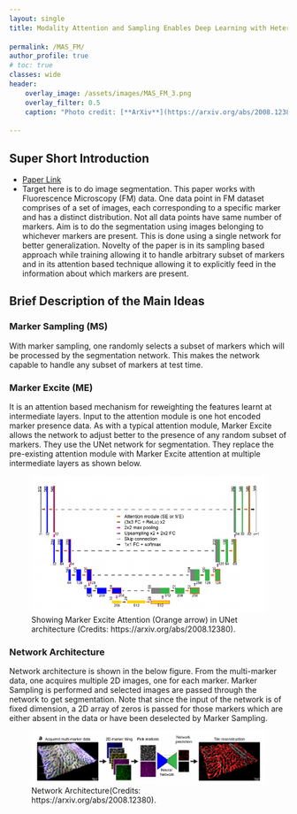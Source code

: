 ```yaml
---
layout: single
title: Modality Attention and Sampling Enables Deep Learning with Heterogeneous Marker Combinations in Fluorescence Microscopy

permalink: /MAS_FM/
author_profile: true
# toc: true
classes: wide
header:
    overlay_image: /assets/images/MAS_FM_3.png
    overlay_filter: 0.5
    caption: "Photo credit: [**ArXiv**](https://arxiv.org/abs/2008.12380)"

---
```

## Super Short Introduction
* [Paper Link](https://arxiv.org/abs/2008.12380)
* Target here is to do image segmentation. This paper works with Fluorescence Microscopy (FM) data. One data point in FM dataset comprises of a set of images, each corresponding to a specific marker and has a distinct distribution. Not all data points have same number of markers. Aim is to do the segmentation using images belonging to whichever markers are present. This is done using a single network for better generalization. Novelty of the paper is in its sampling based approach while training allowing it to handle arbitrary subset of markers and in its attention based technique allowing it to explicitly feed in the information about which markers are present.

## Brief Description of the Main Ideas

### Marker Sampling (MS)
With marker sampling, one randomly selects a subset of markers which will be processed by the segmentation network. This makes the network capable to handle any subset of markers at test time.

### Marker Excite (ME)
It is an attention based mechanism for reweighting the features learnt at intermediate layers. Input to the attention module is one hot encoded marker presence data. As with a typical attention module, Marker Excite allows the network to adjust better to the presence of any random subset of markers. They use the UNet network for segmentation. They replace the pre-existing attention module with Marker Excite attention at multiple intermediate layers as shown below.
<figure>
    <a href="/assets/images/MAS_FM_2.png"><img src="/assets/images/MAS_FM_2.png"></a>
    <figcaption>Showing Marker Excite Attention (Orange arrow) in UNet architecture (Credits: https://arxiv.org/abs/2008.12380).</figcaption>
</figure>

### Network Architecture
Network architecture is shown in the below figure. From the multi-marker data, one acquires multiple 2D images, one for each marker. Marker Sampling is performed and selected images are passed through the network to get segmentation. Note that since the input of the network is of fixed dimension, a 2D array of zeros is passed for those markers which are either absent in the data or have been deselected by Marker Sampling.
<figure>
    <a href="/assets/images/MAS_FM_1.png"><img src="/assets/images/MAS_FM_1.png"></a>
    <figcaption>Network Architecture(Credits: https://arxiv.org/abs/2008.12380).</figcaption>
</figure>
